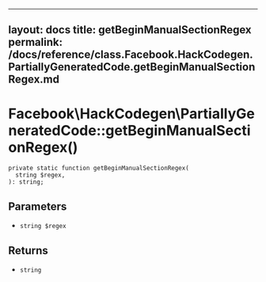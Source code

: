 
***

layout: docs
title: getBeginManualSectionRegex
permalink: /docs/reference/class.Facebook.HackCodegen.PartiallyGeneratedCode.getBeginManualSectionRegex.md
---







# Facebook\\HackCodegen\\PartiallyGeneratedCode::getBeginManualSectionRegex()




``` Hack
private static function getBeginManualSectionRegex(
  string $regex,
): string;
```




## Parameters




* ` string $regex `




## Returns




- ` string `